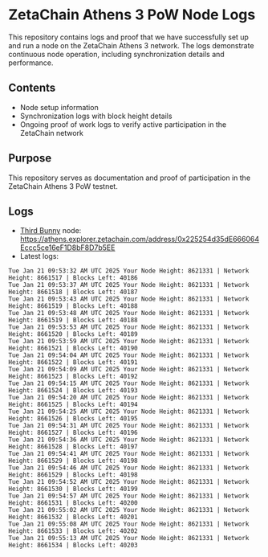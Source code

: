 # ZetaChain Athens 3 PoW Node Logs
This repository contains logs and proof that we have successfully set up and run a node on the ZetaChain Athens 3 network. The logs demonstrate continuous node operation, including synchronization details and performance.

## Contents
- Node setup information
- Synchronization logs with block height details
- Ongoing proof of work logs to verify active participation in the ZetaChain network

## Purpose
This repository serves as documentation and proof of participation in the ZetaChain Athens 3 PoW testnet.

## Logs

- [Third Bunny](https://thirdbunny.xyz/) node: https://athens.explorer.zetachain.com/address/0x225254d35dE666064Eccc5ce16eF1D8bF8D7b5EE
- Latest logs:
```
Tue Jan 21 09:53:32 AM UTC 2025 Your Node Height: 8621331 | Network Height: 8661517 | Blocks Left: 40186
Tue Jan 21 09:53:37 AM UTC 2025 Your Node Height: 8621331 | Network Height: 8661518 | Blocks Left: 40187
Tue Jan 21 09:53:43 AM UTC 2025 Your Node Height: 8621331 | Network Height: 8661519 | Blocks Left: 40188
Tue Jan 21 09:53:48 AM UTC 2025 Your Node Height: 8621331 | Network Height: 8661519 | Blocks Left: 40188
Tue Jan 21 09:53:53 AM UTC 2025 Your Node Height: 8621331 | Network Height: 8661520 | Blocks Left: 40189
Tue Jan 21 09:53:59 AM UTC 2025 Your Node Height: 8621331 | Network Height: 8661521 | Blocks Left: 40190
Tue Jan 21 09:54:04 AM UTC 2025 Your Node Height: 8621331 | Network Height: 8661522 | Blocks Left: 40191
Tue Jan 21 09:54:09 AM UTC 2025 Your Node Height: 8621331 | Network Height: 8661523 | Blocks Left: 40192
Tue Jan 21 09:54:15 AM UTC 2025 Your Node Height: 8621331 | Network Height: 8661524 | Blocks Left: 40193
Tue Jan 21 09:54:20 AM UTC 2025 Your Node Height: 8621331 | Network Height: 8661525 | Blocks Left: 40194
Tue Jan 21 09:54:25 AM UTC 2025 Your Node Height: 8621331 | Network Height: 8661526 | Blocks Left: 40195
Tue Jan 21 09:54:31 AM UTC 2025 Your Node Height: 8621331 | Network Height: 8661527 | Blocks Left: 40196
Tue Jan 21 09:54:36 AM UTC 2025 Your Node Height: 8621331 | Network Height: 8661528 | Blocks Left: 40197
Tue Jan 21 09:54:41 AM UTC 2025 Your Node Height: 8621331 | Network Height: 8661529 | Blocks Left: 40198
Tue Jan 21 09:54:46 AM UTC 2025 Your Node Height: 8621331 | Network Height: 8661529 | Blocks Left: 40198
Tue Jan 21 09:54:52 AM UTC 2025 Your Node Height: 8621331 | Network Height: 8661530 | Blocks Left: 40199
Tue Jan 21 09:54:57 AM UTC 2025 Your Node Height: 8621331 | Network Height: 8661531 | Blocks Left: 40200
Tue Jan 21 09:55:02 AM UTC 2025 Your Node Height: 8621331 | Network Height: 8661532 | Blocks Left: 40201
Tue Jan 21 09:55:08 AM UTC 2025 Your Node Height: 8621331 | Network Height: 8661533 | Blocks Left: 40202
Tue Jan 21 09:55:13 AM UTC 2025 Your Node Height: 8621331 | Network Height: 8661534 | Blocks Left: 40203
```
